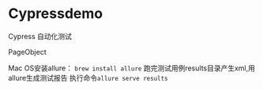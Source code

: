 # Cypressdemo
Cypress 自动化测试

PageObject 

Mac OS安装allure：
`brew install allure`
跑完测试用例results目录产生xml,用allure生成测试报告
执行命令`allure serve results`
